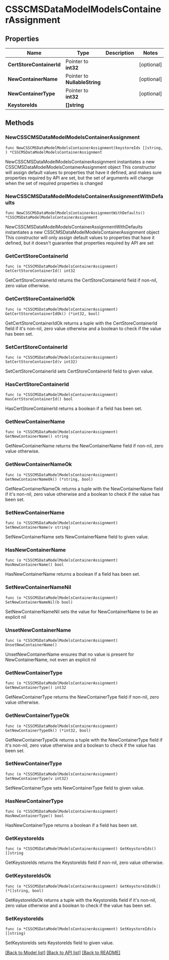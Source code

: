 # CSSCMSDataModelModelsContainerAssignment

## Properties

Name | Type | Description | Notes
------------ | ------------- | ------------- | -------------
**CertStoreContainerId** | Pointer to **int32** |  | [optional] 
**NewContainerName** | Pointer to **NullableString** |  | [optional] 
**NewContainerType** | Pointer to **int32** |  | [optional] 
**KeystoreIds** | **[]string** |  | 

## Methods

### NewCSSCMSDataModelModelsContainerAssignment

`func NewCSSCMSDataModelModelsContainerAssignment(keystoreIds []string, ) *CSSCMSDataModelModelsContainerAssignment`

NewCSSCMSDataModelModelsContainerAssignment instantiates a new CSSCMSDataModelModelsContainerAssignment object
This constructor will assign default values to properties that have it defined,
and makes sure properties required by API are set, but the set of arguments
will change when the set of required properties is changed

### NewCSSCMSDataModelModelsContainerAssignmentWithDefaults

`func NewCSSCMSDataModelModelsContainerAssignmentWithDefaults() *CSSCMSDataModelModelsContainerAssignment`

NewCSSCMSDataModelModelsContainerAssignmentWithDefaults instantiates a new CSSCMSDataModelModelsContainerAssignment object
This constructor will only assign default values to properties that have it defined,
but it doesn't guarantee that properties required by API are set

### GetCertStoreContainerId

`func (o *CSSCMSDataModelModelsContainerAssignment) GetCertStoreContainerId() int32`

GetCertStoreContainerId returns the CertStoreContainerId field if non-nil, zero value otherwise.

### GetCertStoreContainerIdOk

`func (o *CSSCMSDataModelModelsContainerAssignment) GetCertStoreContainerIdOk() (*int32, bool)`

GetCertStoreContainerIdOk returns a tuple with the CertStoreContainerId field if it's non-nil, zero value otherwise
and a boolean to check if the value has been set.

### SetCertStoreContainerId

`func (o *CSSCMSDataModelModelsContainerAssignment) SetCertStoreContainerId(v int32)`

SetCertStoreContainerId sets CertStoreContainerId field to given value.

### HasCertStoreContainerId

`func (o *CSSCMSDataModelModelsContainerAssignment) HasCertStoreContainerId() bool`

HasCertStoreContainerId returns a boolean if a field has been set.

### GetNewContainerName

`func (o *CSSCMSDataModelModelsContainerAssignment) GetNewContainerName() string`

GetNewContainerName returns the NewContainerName field if non-nil, zero value otherwise.

### GetNewContainerNameOk

`func (o *CSSCMSDataModelModelsContainerAssignment) GetNewContainerNameOk() (*string, bool)`

GetNewContainerNameOk returns a tuple with the NewContainerName field if it's non-nil, zero value otherwise
and a boolean to check if the value has been set.

### SetNewContainerName

`func (o *CSSCMSDataModelModelsContainerAssignment) SetNewContainerName(v string)`

SetNewContainerName sets NewContainerName field to given value.

### HasNewContainerName

`func (o *CSSCMSDataModelModelsContainerAssignment) HasNewContainerName() bool`

HasNewContainerName returns a boolean if a field has been set.

### SetNewContainerNameNil

`func (o *CSSCMSDataModelModelsContainerAssignment) SetNewContainerNameNil(b bool)`

 SetNewContainerNameNil sets the value for NewContainerName to be an explicit nil

### UnsetNewContainerName
`func (o *CSSCMSDataModelModelsContainerAssignment) UnsetNewContainerName()`

UnsetNewContainerName ensures that no value is present for NewContainerName, not even an explicit nil
### GetNewContainerType

`func (o *CSSCMSDataModelModelsContainerAssignment) GetNewContainerType() int32`

GetNewContainerType returns the NewContainerType field if non-nil, zero value otherwise.

### GetNewContainerTypeOk

`func (o *CSSCMSDataModelModelsContainerAssignment) GetNewContainerTypeOk() (*int32, bool)`

GetNewContainerTypeOk returns a tuple with the NewContainerType field if it's non-nil, zero value otherwise
and a boolean to check if the value has been set.

### SetNewContainerType

`func (o *CSSCMSDataModelModelsContainerAssignment) SetNewContainerType(v int32)`

SetNewContainerType sets NewContainerType field to given value.

### HasNewContainerType

`func (o *CSSCMSDataModelModelsContainerAssignment) HasNewContainerType() bool`

HasNewContainerType returns a boolean if a field has been set.

### GetKeystoreIds

`func (o *CSSCMSDataModelModelsContainerAssignment) GetKeystoreIds() []string`

GetKeystoreIds returns the KeystoreIds field if non-nil, zero value otherwise.

### GetKeystoreIdsOk

`func (o *CSSCMSDataModelModelsContainerAssignment) GetKeystoreIdsOk() (*[]string, bool)`

GetKeystoreIdsOk returns a tuple with the KeystoreIds field if it's non-nil, zero value otherwise
and a boolean to check if the value has been set.

### SetKeystoreIds

`func (o *CSSCMSDataModelModelsContainerAssignment) SetKeystoreIds(v []string)`

SetKeystoreIds sets KeystoreIds field to given value.



[[Back to Model list]](../README.md#documentation-for-models) [[Back to API list]](../README.md#documentation-for-api-endpoints) [[Back to README]](../README.md)


